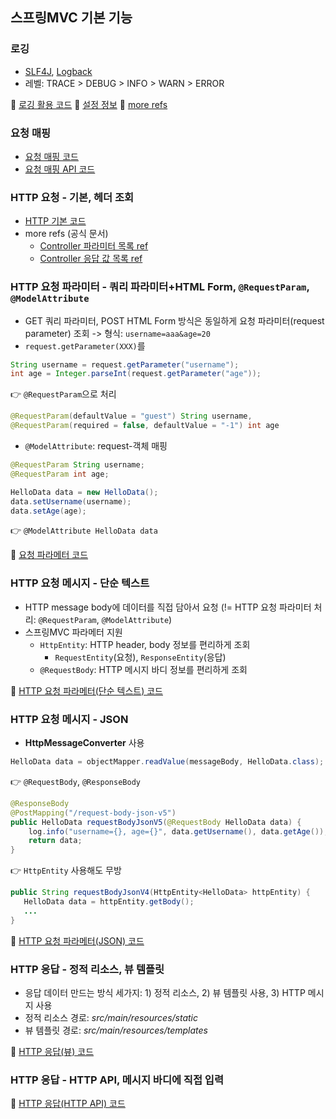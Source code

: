 ## 스프링MVC 기본 기능

### 로깅
- [SLF4J](http://www.slf4j.org), [Logback](https://logback.qos.ch/)
- 레벨: TRACE > DEBUG > INFO > WARN > ERROR

📌 [로깅 활용 코드](https://github.com/dldbdud314/spring-web-dev-playground/blob/main/spring-mvc/spingmvc/src/main/java/hello/spingmvc/basic/LogTestController.java)
📌 [설정 정보](https://github.com/dldbdud314/spring-web-dev-playground/blob/main/spring-mvc/spingmvc/src/main/resources/application.properties)
📌 [more refs](https://docs.spring.io/spring-boot/docs/current/reference/html/features.html#features.logging)

### 요청 매핑
- [요청 매핑 코드](https://github.com/dldbdud314/spring-web-dev-playground/blob/main/spring-mvc/spingmvc/src/main/java/hello/spingmvc/basic/requestmapping/MappingController.java)
- [요청 매핑 API 코드](https://github.com/dldbdud314/spring-web-dev-playground/blob/main/spring-mvc/spingmvc/src/main/java/hello/spingmvc/basic/requestmapping/MappingClassController.java)

### HTTP 요청 - 기본, 헤더 조회
- [HTTP 기본 코드](https://github.com/dldbdud314/spring-web-dev-playground/blob/main/spring-mvc/spingmvc/src/main/java/hello/spingmvc/basic/request/RequestHeaderController.java)
- more refs (공식 문서)
  - [Controller 파라미터 목록 ref](https://docs.spring.io/spring-framework/docs/current/reference/html/web.html#mvc-ann-arguments)
  - [Controller 응답 값 목록 ref](https://docs.spring.io/spring-framework/docs/current/reference/html/web.html#mvc-ann-return-types)

### HTTP 요청 파라미터 - 쿼리 파라미터+HTML Form, `@RequestParam`, `@ModelAttribute`
- GET 쿼리 파라미터, POST HTML Form 방식은 동일하게 요청 파라미터(request parameter) 조회 -> 형식: `username=aaa&age=20`
- `request.getParameter(XXX)`를
`````java
String username = request.getParameter("username");
int age = Integer.parseInt(request.getParameter("age"));
`````
👉 `@RequestParam`으로 처리
````java
@RequestParam(defaultValue = "guest") String username,
@RequestParam(required = false, defaultValue = "-1") int age
````

- `@ModelAttribute`: request-객체 매핑
````java
@RequestParam String username;
@RequestParam int age;

HelloData data = new HelloData();
data.setUsername(username);
data.setAge(age);
````
👉 `@ModelAttribute HelloData data`

📌 [요청 파라메터 코드](https://github.com/dldbdud314/spring-web-dev-playground/blob/main/spring-mvc/spingmvc/src/main/java/hello/spingmvc/basic/request/RequestParamController.java)

### HTTP 요청 메시지 - 단순 텍스트
- HTTP message body에 데이터를 직접 담아서 요청 (!= HTTP 요청 파라미터 처리: `@RequestParam`, `@ModelAttribute`)
- 스프링MVC 파라메터 지원
  - `HttpEntity`: HTTP header, body 정보를 편리하게 조회
    - `RequestEntity`(요청), `ResponseEntity`(응답)
  - `@RequestBody`: HTTP 메시지 바디 정보를 편리하게 조회

📌 [HTTP 요청 파라메터(단순 텍스트) 코드](https://github.com/dldbdud314/spring-web-dev-playground/blob/main/spring-mvc/spingmvc/src/main/java/hello/spingmvc/basic/request/RequestBodyStringController.java)

### HTTP 요청 메시지 - JSON
- **HttpMessageConverter** 사용
`````java
HelloData data = objectMapper.readValue(messageBody, HelloData.class);
`````

👉 `@RequestBody`, `@ResponseBody`
`````java
@ResponseBody
@PostMapping("/request-body-json-v5")
public HelloData requestBodyJsonV5(@RequestBody HelloData data) {
    log.info("username={}, age={}", data.getUsername(), data.getAge());
    return data;
}
`````

👉 `HttpEntity` 사용해도 무방
````java
public String requestBodyJsonV4(HttpEntity<HelloData> httpEntity) {
   HelloData data = httpEntity.getBody();
   ...
}
````

📌 [HTTP 요청 파라메터(JSON) 코드](https://github.com/dldbdud314/spring-web-dev-playground/blob/main/spring-mvc/spingmvc/src/main/java/hello/spingmvc/basic/request/RequestBodyJsonController.java)

### HTTP 응답 - 정적 리소스, 뷰 템플릿
- 응답 데이터 만드는 방식 세가지: 1) 정적 리소스, 2) 뷰 템플릿 사용, 3) HTTP 메시지 사용
- 정적 리소스 경로: _src/main/resources/static_
- 뷰 템플릿 경로: _src/main/resources/templates_

📌 [HTTP 응답(뷰) 코드](https://github.com/dldbdud314/spring-web-dev-playground/blob/main/spring-mvc/spingmvc/src/main/java/hello/spingmvc/basic/response/ResponseViewController.java)

### HTTP 응답 - HTTP API, 메시지 바디에 직접 입력
📌 [HTTP 응답(HTTP API) 코드](https://github.com/dldbdud314/spring-web-dev-playground/blob/main/spring-mvc/spingmvc/src/main/java/hello/spingmvc/basic/response/ResponseBodyController.java)
